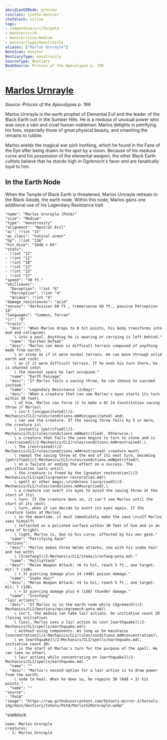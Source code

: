 ```yaml
---
obsidianUIMode: preview
cssclass: json5e-monster
statblock: inline
tags:
- compendium/src/5e/pota
- monster/cr/8
- monster/size/medium
- monster/type/monstrosity
aliases: ["Marlos Urnrayle"]
NoteIcon: monster
BestiaryType: monstrosity
SourceType: Bestiary
BookSource: Princes of the Apocalypse p. 199
---
```

# [Marlos Urnrayle](2-Mechanics\CLI\bestiary\npc/marlos-urnrayle-pota.md)
*Source: Princes of the Apocalypse p. 199*  

Marlos Urnrayle is the earth prophet of Elemental Evil and the leader of the Black Earth cult in the Sumber Hills. He is a medusa of unusual power who was once a vain and cruel human nobleman. Marlos delights in petrifying his foes, especially those of great physical beauty, and smashing the remains to rubble.

Marlos wields the magical war pick Ironfang, which he found in the Fane of the Eye after being drawn to the spot by a vision. Because of his medusa curse and his possession of the elemental weapon, the other Black Earth cultists believe that he stands high in Ogrémoch's favor and are fanatically loyal to him.

## In the Earth Node

When the Temple of Black Earth is threatened, Marlos Urnrayle retreats to the Black Geode, the earth node. Within this node, Marlos gains one additional use of his Legendary Resistance trait.

```statblock
"name": "Marlos Urnrayle (PotA)"
"size": "Medium"
"type": "monstrosity"
"alignment": "Neutral Evil"
"ac": !!int "15"
"ac_class": "natural armor"
"hp": !!int "136"
"hit_dice": "16d8 + 64"
"stats":
- !!int "17"
- !!int "11"
- !!int "18"
- !!int "12"
- !!int "13"
- !!int "17"
"speed": "30 ft."
"skillsaves":
  "Deception": !!int "6"
  "Perception": !!int "4"
  "Arcana": !!int "4"
"damage_resistances": "acid"
"senses": "darkvision 60 ft., tremorsense 60 ft., passive Perception 14"
"languages": "Common, Terran"
"cr": "8"
"traits":
- "desc": "When Marlos drops to 0 hit points, his body transforms into mud and collapses\
    \ into a pool. Anything he is wearing or carrying is left behind."
  "name": "Earthen Defeat"
- "desc": "Marlos can move in difficult terrain composed of anything made from earth\
    \ or stone as if it were normal terrain. He can move through solid earth and rock\
    \ as if it were difficult terrain. If he ends his turn there, he is shunted into\
    \ the nearest space he last occupied."
  "name": "Earth Passage"
- "desc": "If Marlos fails a saving throw, he can choose to succeed instead."
  "name": "Legendary Resistance (2/Day)"
- "desc": "When a creature that can see Marlos's eyes starts its turn within 30 feet\
    \ of him, Marlos can force it to make a DC 14 Constitution saving throw if Marlos\
    \ isn't [incapacitated](/2-Mechanics/CLI/rules/conditions.md#incapacitated) and\
    \ can see the creature. If the saving throw fails by 5 or more, the creature is\
    \ instantly [petrified](/2-Mechanics/CLI/rules/conditions.md#petrified). Otherwise,\
    \ a creature that fails the save begins to turn to stone and is [restrained](/2-Mechanics/CLI/rules/conditions.md#restrained).\
    \ The [restrained](/2-Mechanics/CLI/rules/conditions.md#restrained) creature must\
    \ repeat the saving throw at the end of its next turn, becoming [petrified](/2-Mechanics/CLI/rules/conditions.md#petrified)\
    \ on a failure or ending the effect on a success. The petrification lasts until\
    \ the creature is freed by the [greater restoration](/2-Mechanics/CLI/spells/greater-restoration.md)\
    \ spell or other magic.\n\nUnless [surprised](/2-Mechanics/CLI/rules/conditions.md#surprised),\
    \ a creature can avert its eyes to avoid the saving throw at the start of its\
    \ turn. If the creature does so, it can't see Marlos until the start of its next\
    \ turn, when it can decide to avert its eyes again. If the creature looks at Marlos\
    \ in the meantime, it must immediately make the save.\n\nIf Marlos sees himself\
    \ reflected on a polished surface within 30 feet of him and in an area of bright\
    \ light, Marlos is, due to his curse, affected by his own gaze."
  "name": "Petrifying Gaze"
"actions":
- "desc": "Marlos makes three melee attacks, one with his snake hair and two with\
    \ [Ironfang](/2-Mechanics/CLI/items/ironfang-pota.md)."
  "name": "Multiattack"
- "desc": "Melee Weapon Attack: +6 to hit, reach 5 ft., one target. Hit: 7 (1d8\
    \ + 3) piercing damage plus 14 (4d6) poison damage."
  "name": "Snake Hair"
- "desc": "Melee Weapon Attack: +9 to hit, reach 5 ft., one target. Hit: 7 (1d8\
    \ + 3) piercing damage plus 4 (1d8) thunder damage."
  "name": "Ironfang"
"lair_actions":
- "desc": "If Marlos is in the earth node while [Ogrémoch](/2-Mechanics/CLI/bestiary/npc/ogremoch-pota.md)\
    \ isn't, the medusa can take lair actions. On initiative count 20 (losing initiative\
    \ ties), Marlos uses a lair action to cast [earthquake](/2-Mechanics/CLI/spells/earthquake.md)\
    \ without using components. As long as he maintains [concentration](/2-Mechanics/CLI/rules/conditions.md#concentration)\
    \ on [earthquake](/2-Mechanics/CLI/spells/earthquake.md), initiative count 20\
    \ is the start of Marlos's turn for the purpose of the spell. He can take no other\
    \ lair actions while concentrating on [earthquake](/2-Mechanics/CLI/spells/earthquake.md)."
  "name": ""
- "desc": "Marlos's second option for a lair action is to draw power from the earth\
    \ node to heal. When he does so, he regains 30 (6d8 + 3) hit points."
  "name": ""
"source":
- "PotA"
"image": "https://raw.githubusercontent.com/5etools-mirror-2/5etools-img/main/bestiary/tokens/PotA/Marlos%20Urnrayle.webp"
```
^statblock

```encounter-table
name: Marlos Urnrayle
creatures:
 - 1: Marlos Urnrayle
```